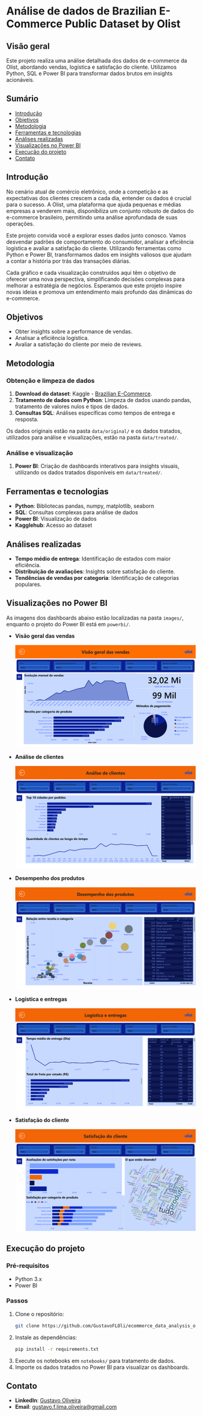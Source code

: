 # Análise de dados de Brazilian E-Commerce Public Dataset by Olist

## Visão geral

Este projeto realiza uma análise detalhada dos dados de e-commerce da Olist, abordando vendas, logística e satisfação do cliente. Utilizamos Python, SQL e Power BI para transformar dados brutos em insights acionáveis.

## Sumário

- [Introdução](#introdução)
- [Objetivos](#objetivos)
- [Metodologia](#metodologia)
- [Ferramentas e tecnologias](#ferramentas-e-tecnologias)
- [Análises realizadas](#análises-realizadas)
- [Visualizações no Power BI](#visualizações-no-power-bi)
- [Execução do projeto](#execução-do-projeto)
- [Contato](#contato)

## Introdução

No cenário atual de comércio eletrônico, onde a competição e as expectativas dos clientes crescem a cada dia, entender os dados é crucial para o sucesso. A Olist, uma plataforma que ajuda pequenas e médias empresas a venderem mais, disponibiliza um conjunto robusto de dados do e-commerce brasileiro, permitindo uma análise aprofundada de suas operações.

Este projeto convida você a explorar esses dados junto conosco. Vamos desvendar padrões de comportamento do consumidor, analisar a eficiência logística e avaliar a satisfação do cliente. Utilizando ferramentas como Python e Power BI, transformamos dados em insights valiosos que ajudam a contar a história por trás das transações diárias.

Cada gráfico e cada visualização construídos aqui têm o objetivo de oferecer uma nova perspectiva, simplificando decisões complexas para melhorar a estratégia de negócios. Esperamos que este projeto inspire novas ideias e promova um entendimento mais profundo das dinâmicas do e-commerce.

## Objetivos

- Obter insights sobre a performance de vendas.
- Analisar a eficiência logística.
- Avaliar a satisfação do cliente por meio de reviews.

## Metodologia

### Obtenção e limpeza de dados

1. **Download do dataset**: Kaggle - [Brazilian E-Commerce](https://www.kaggle.com/datasets/olistbr/brazilian-ecommerce).
2. **Tratamento de dados com Python**: Limpeza de dados usando pandas, tratamento de valores nulos e tipos de dados.
3. **Consultas SQL**: Análises específicas como tempos de entrega e resposta.

Os dados originais estão na pasta `data/original/` e os dados tratados, utilizados para análise e visualizações, estão na pasta `data/treated/`.

### Análise e visualização

1. **Power BI**: Criação de dashboards interativos para insights visuais, utilizando os dados tratados disponíveis em `data/treated/`.

## Ferramentas e tecnologias

- **Python**: Bibliotecas pandas, numpy, matplotlib, seaborn
- **SQL**: Consultas complexas para análise de dados
- **Power BI**: Visualização de dados
- **Kagglehub**: Acesso ao dataset

## Análises realizadas

- **Tempo médio de entrega**: Identificação de estados com maior eficiência.
- **Distribuição de avaliações**: Insights sobre satisfação do cliente.
- **Tendências de vendas por categoria**: Identificação de categorias populares.

## Visualizações no Power BI

As imagens dos dashboards abaixo estão localizadas na pasta `images/`, enquanto o projeto do Power BI está em `powerbi/`.

- **Visão geral das vendas**

  ![Visão geral das vendas](images/visao_geral_vendas.png)

- **Análise de clientes**

  ![Análise de clientes](images/analise_clientes.png)

- **Desempenho dos produtos**

  ![Desempenho dos produtos](images/desempenho_produtos.png)

- **Logística e entregas**

  ![Logística e entregas](images/logistica_entregas.png)

- **Satisfação do cliente**

  ![Satisfação do cliente](images/satisfacao_cliente.png)

## Execução do projeto

### Pré-requisitos

- Python 3.x
- Power BI

### Passos

1. Clone o repositório:
    ```bash
    git clone https://github.com/GustavoFLOli/ecommerce_data_analysis_olist.git
    ```
2. Instale as dependências:
    ```bash
    pip install -r requirements.txt
    ```
3. Execute os notebooks em `notebooks/` para tratamento de dados.
4. Importe os dados tratados no Power BI para visualizar os dashboards.

## Contato

- **LinkedIn**: [Gustavo Oliveira](https://www.linkedin.com/in/gustavo-fl-oliveira/)
- **Email**: [gustavo.f.lima.oliveira@gmail.com](mailto:gustavo.f.lima.oliveira@gmail.com)
